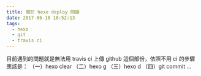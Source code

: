 ```yaml
---
title: 關於 hexo deploy 問題
date: 2017-06-18 18:52:13
tags:
  - hexo
  - git
  - travis ci
---
```


目前遇到的問題就是無法用 travis ci 上傳 github 這個部份，依照不用 ci 的步驟應該是：
（一）hexo clear
（二）hexo g
（三）hexo d
（四）git commit …
